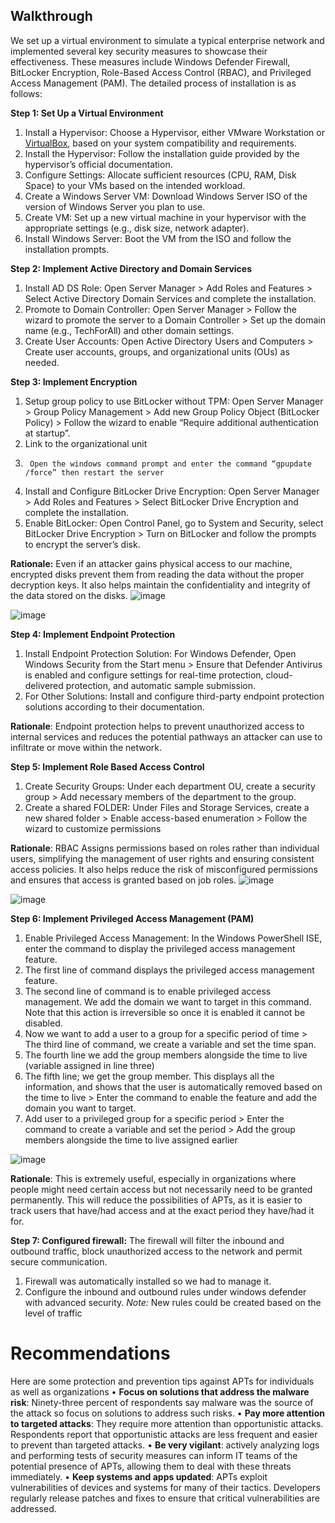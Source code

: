 ## Walkthrough
We set up a virtual environment to simulate a typical enterprise network and implemented several key security measures to showcase their effectiveness. These measures include Windows Defender Firewall, BitLocker Encryption, Role-Based Access Control (RBAC), and Privileged Access Management (PAM). The detailed process of installation is as follows:

**Step 1: Set Up a Virtual Environment**
1. Install a Hypervisor: Choose a Hypervisor, either VMware Workstation or [VirtualBox](https://www.virtualbox.org/wiki/Downloads), based on your system compatibility and requirements.
2. Install the Hypervisor: Follow the installation guide provided by the hypervisor’s official documentation.
3. Configure Settings: Allocate sufficient resources (CPU, RAM, Disk Space) to your VMs based on the intended workload.
4. Create a Windows Server VM: Download Windows Server ISO of the version of Windows Server you plan to use.
5. Create VM: Set up a new virtual machine in your hypervisor with the appropriate settings (e.g., disk size, network adapter).
6. Install Windows Server: Boot the VM from the ISO and follow the installation prompts.

**Step 2: Implement Active Directory and Domain Services**
1. Install AD DS Role: Open Server Manager >	Add Roles and Features >	Select Active Directory Domain Services and complete the installation.
2.	Promote to Domain Controller:	Open Server Manager >	Follow the wizard to promote the server to a Domain Controller >	Set up the domain name (e.g., TechForAll) and other domain settings.
3.	Create User Accounts:	Open Active Directory Users and Computers >	Create user accounts, groups, and organizational units (OUs) as needed.

**Step 3: Implement Encryption**
1. Setup group policy to use BitLocker without TPM:	Open Server Manager >	Group Policy Management >	Add new Group Policy Object (BitLocker Policy) >	Follow the wizard to enable “Require additional authentication at startup”.
2. 	Link to the organizational unit
3. 		Open the windows command prompt and enter the command “gpupdate /force” then restart the server
4. Install and Configure BitLocker Drive Encryption:	Open Server Manager >	Add Roles and Features >	Select BitLocker Drive Encryption and complete the installation.
5. Enable BitLocker:	Open Control Panel, go to System and Security, select BitLocker Drive Encryption >	Turn on BitLocker and follow the prompts to encrypt the server’s disk.

**Rationale:** Even if an attacker gains physical access to our machine, encrypted disks prevent them from reading the data without the proper decryption keys. It also helps maintain the confidentiality and integrity of the data stored on the disks.
![image](https://github.com/TheThreatTitan/My-Portfolio/blob/main/My%20projects/images/ZT1.jpg?raw=true)

![image](https://github.com/TheThreatTitan/My-Portfolio/blob/main/My%20projects/images/ZT2.jpg?raw=true)

**Step 4: Implement Endpoint Protection**
1. Install Endpoint Protection Solution: For Windows Defender,	Open Windows Security from the Start menu >	Ensure that Defender Antivirus is enabled and configure settings for real-time protection, cloud-delivered protection, and automatic sample submission.
2.	For Other Solutions:	Install and configure third-party endpoint protection solutions according to their documentation.

**Rationale**: Endpoint protection helps to prevent unauthorized access to internal services and reduces the potential pathways an attacker can use to infiltrate or move within the network.

**Step 5: Implement Role Based Access Control**
1. Create Security Groups:	Under each department OU, create a security group >	Add necessary members of the department to the group.
2. Create a shared FOLDER:	Under Files and Storage Services, create a new shared folder >	Enable access-based enumeration >	Follow the wizard to customize permissions

**Rationale**: RBAC Assigns permissions based on roles rather than individual users, simplifying the management of user rights and ensuring consistent access policies. It also helps reduce the risk of misconfigured permissions and ensures that access is granted based on job roles.
![image](https://github.com/TheThreatTitan/My-Portfolio/blob/main/My%20projects/images/ZT3.jpg?raw=true)

![image](https://github.com/TheThreatTitan/My-Portfolio/blob/main/My%20projects/images/ZT4.jpg?raw=true)

**Step 6: Implement Privileged Access Management (PAM)**
1. Enable Privileged Access Management:	In the Windows PowerShell ISE, enter the command to display the privileged access management feature.
2.  The first line of command displays the privileged access management feature.
3. The second line of command is to enable privileged access management. We add the domain we want to target in this command. Note that this action is irreversible so once it is enabled it cannot be disabled.
4. Now we want to add a user to a group for a specific period of time > The third line of command, we create a variable and set the time span.
5. The fourth line we add the group members alongside the time to live (variable assigned in line three)
6. The fifth line; we get the group member. This displays all the information, and shows that the user is automatically removed based on the time to live >	Enter the command to enable the feature and add the domain you want to target.
7.  Add user to a privileged group for a specific period >	Enter the command to create a variable and set the period >	Add the group members alongside the time to live assigned earlier

![image](https://github.com/TheThreatTitan/My-Portfolio/blob/main/My%20projects/images/ZT5.png?raw=true)

**Rationale**: This is extremely useful, especially in organizations where people might need certain access but not necessarily need to be granted permanently. This will reduce the possibilities of APTs, as it is easier to track users that have/had access and at the exact period they have/had it for.

**Step 7: Configured firewall:** The firewall will filter the inbound and outbound traffic, block unauthorized access to the network and permit secure communication.
1. Firewall was automatically installed so we had to manage it.
2. Configure the inbound and outbound rules under windows defender with advanced security.
*Note:* New rules could be created based on the level of traffic

# Recommendations
Here are some protection and prevention tips against APTs for individuals as well as organizations
•	**Focus on solutions that address the malware risk**: Ninety-three percent of respondents say malware was the source of the attack so focus on solutions to address such risks.
•	**Pay more attention to targeted attacks**: They require more attention than opportunistic attacks. Respondents report that opportunistic attacks are less frequent and easier to prevent than targeted attacks. 
•	**Be very vigilant**: actively analyzing logs and performing tests of security measures can inform IT teams of the potential presence of APTs, allowing them to deal with these threats immediately. 
•	**Keep systems and apps updated**: APTs exploit vulnerabilities of devices and systems for many of their tactics. Developers regularly release patches and fixes to ensure that critical vulnerabilities are addressed.
